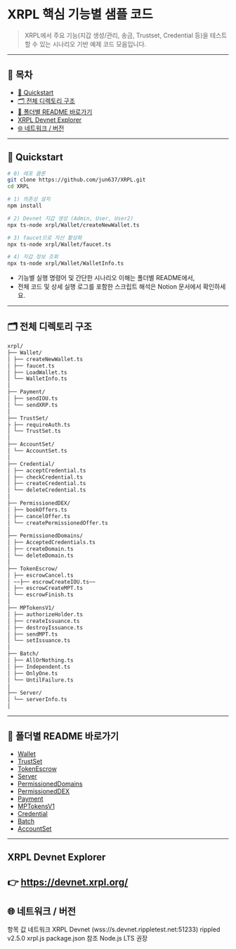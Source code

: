 # XRPL 핵심 기능별 샘플 코드

> XRPL에서 주요 기능(지갑 생성/관리, 송금, Trustset, Credential 등)을 테스트할 수 있는 시나리오 기반 예제 코드 모음입니다.

---

## 📑 목차
- [🚀 Quickstart](#-quickstart)
- [🗂️ 전체 디렉토리 구조](#전체-디렉토리-구조)
- [📂 폴더별 README 바로가기](#-폴더별-readme-바로가기)
- [XRPL Devnet Explorer](#xrpl-devnet-explorer)
- [🌐 네트워크 / 버전](#-네트워크--버전)

---

## 🚀 Quickstart

```bash
# 0) 레포 클론
git clone https://github.com/jun637/XRPL.git
cd XRPL

# 1) 의존성 설치
npm install

# 2) Devnet 지갑 생성 (Admin, User, User2)
npx ts-node xrpl/Wallet/createNewWallet.ts

# 3) faucet으로 자산 활성화
npx ts-node xrpl/Wallet/faucet.ts

# 4) 지갑 정보 조회
npx ts-node xrpl/Wallet/WalletInfo.ts
```
* 기능별 실행 명령어 및 간단한 시나리오 이해는 폴더별 README에서,
* 전체 코드 및 상세 실행 로그를 포함한 스크립트 해석은 Notion 문서에서 확인하세요.

---

## 🗂️ 전체 디렉토리 구조

```bash
xrpl/
├── Wallet/
│ ├── createNewWallet.ts
│ ├── faucet.ts
│ ├── LoadWallet.ts
│ └── WalletInfo.ts
│
├── Payment/
│ ├── sendIOU.ts
│ └── sendXRP.ts
│
├── TrustSet/
├ ├── requireAuth.ts
│ └── TrustSet.ts
│
├── AccountSet/
│ └── AccountSet.ts
│
├── Credential/
│ ├── acceptCredential.ts
│ ├── checkCredential.ts
│ ├── createCredential.ts
│ └── deleteCredential.ts
│
├── PermissionedDEX/
│ ├── bookOffers.ts
│ ├── cancelOffer.ts
│ └── createPermissionedOffer.ts
│
├── PermissionedDomains/
│ ├── AcceptedCredentials.ts
│ ├── createDomain.ts
│ └── deleteDomain.ts
│
├── TokenEscrow/
│ ├── escrowCancel.ts
│ ~~├── escrowCreateIOU.ts~~
│ ├── escrowCreateMPT.ts
│ └── escrowFinish.ts
│
├── MPTokensV1/
│ ├── authorizeHolder.ts
│ ├── createIssuance.ts
│ ├── destroyIssuance.ts
│ ├── sendMPT.ts
│ └── setIssuance.ts
│
├── Batch/
│ ├── AllOrNothing.ts
│ ├── Independent.ts
│ ├── OnlyOne.ts
│ └── UntilFailure.ts
│
├── Server/
│ └── serverInfo.ts
│
```
---
## 📂 폴더별 README 바로가기

- [Wallet](./xrpl/Wallet/README.md)
- [TrustSet](./xrpl/TrustSet/README.md)
- [TokenEscrow](./xrpl/TokenEscrow/README.md)
- [Server](./xrpl/Server/README.md)
- [PermissionedDomains](./xrpl/PermissionedDomains/README.md)
- [PermissionedDEX](./xrpl/PermissionedDEX/README.md)
- [Payment](./xrpl/Payment/README.md)
- [MPTokensV1](./xrpl/MPTokensV1/README.md)
- [Credential](./xrpl/Credential/README.md)
- [Batch](./xrpl/Batch/README.md)
- [AccountSet](./xrpl/AccountSet/README.md)

---
## XRPL Devnet Explorer
👉 https://devnet.xrpl.org/
---
## 🌐 네트워크 / 버전
항목	값
네트워크	XRPL Devnet (wss://s.devnet.rippletest.net:51233)
rippled	v2.5.0
xrpl.js	package.json 참조
Node.js	LTS 권장
